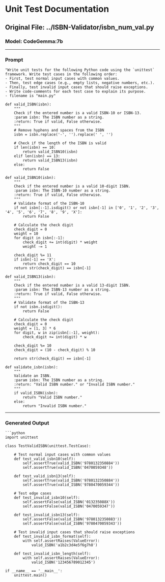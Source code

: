 # Unit Test Documentation
## Original File: ../ISBN-Validator/isbn_num_val.py

### Model: CodeGemma:7b

<hr>

### Prompt

```
"Write unit tests for the following Python code using the `unittest` framework. Write test cases in the following order:
- First, test normal input cases with common values.
- Then, test edge cases (e.g., empty lists, negative numbers, etc.).
- Finally, test invalid input cases that should raise exceptions.
- Write code-comments for each test case to explain its purpose.
- filename is "main.py"

def valid_ISBN(isbn):
    """
    Check if the entered number is a valid ISBN-10 or ISBN-13.
    :param isbn: The ISBN number as a string.
    :return: True if valid, False otherwise.
    """
    # Remove hyphens and spaces from the ISBN
    isbn = isbn.replace('-', '').replace(' ', '')

    # Check if the length of the ISBN is valid
    if len(isbn) == 10:
        return valid_ISBN10(isbn)
    elif len(isbn) == 13:
        return valid_ISBN13(isbn)
    else:
        return False

def valid_ISBN10(isbn):
    """
    Check if the entered number is a valid 10-digit ISBN.
    :param isbn: The ISBN-10 number as a string.
    :return: True if valid, False otherwise.
    """
    # Validate format of the ISBN-10
    if not isbn[:-1].isdigit() or not isbn[-1] in ['0', '1', '2', '3', '4', '5', '6', '7', '8', '9', 'X']:
        return False

    # Calculate the check digit
    check_digit = 0
    weight = 10
    for digit in isbn[:-1]:
        check_digit += int(digit) * weight
        weight -= 1

    check_digit %= 11
    if isbn[-1] == 'X':
        return check_digit == 10
    return str(check_digit) == isbn[-1]

def valid_ISBN13(isbn):
    """
    Check if the entered number is a valid 13-digit ISBN.
    :param isbn: The ISBN-13 number as a string.
    :return: True if valid, False otherwise.
    """
    # Validate format of the ISBN-13
    if not isbn.isdigit():
        return False

    # Calculate the check digit
    check_digit = 0
    weight = [1, 3] * 6
    for digit, w in zip(isbn[:-1], weight):
        check_digit += int(digit) * w

    check_digit %= 10
    check_digit = (10 - check_digit) % 10

    return str(check_digit) == isbn[-1]

def validate_isbn(isbn):
    """
    Validate an ISBN.
    :param isbn: The ISBN number as a string.
    :return: "Valid ISBN number." or "Invalid ISBN number."
    """
    if valid_ISBN(isbn):
        return "Valid ISBN number."
    else:
        return "Invalid ISBN number."
```

<hr>

### Generated Output

```
```python
import unittest

class TestValidISBN(unittest.TestCase):

    # Test normal input cases with common values
    def test_valid_isbn10(self):
        self.assertTrue(valid_ISBN('9780132350884'))
        self.assertTrue(valid_ISBN('0470059348'))

    def test_valid_isbn13(self):
        self.assertTrue(valid_ISBN('9780132350884'))
        self.assertTrue(valid_ISBN('9780470059344'))

    # Test edge cases
    def test_invalid_isbn10(self):
        self.assertFalse(valid_ISBN('013235088X'))
        self.assertFalse(valid_ISBN('0470059347'))

    def test_invalid_isbn13(self):
        self.assertFalse(valid_ISBN('9780132350883'))
        self.assertFalse(valid_ISBN('9780470059343'))

    # Test invalid input cases that should raise exceptions
    def test_invalid_isbn_format(self):
        with self.assertRaises(ValueError):
            valid_ISBN('a1b2c3d4e5f6g7h8')

    def test_invalid_isbn_length(self):
        with self.assertRaises(ValueError):
            valid_ISBN('123456789012345')

if __name__ == '__main__':
    unittest.main()
```
```